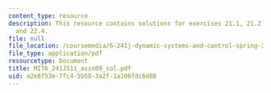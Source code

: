 ```yaml
---
content_type: resource
description: This resource contains solutions for exercises 21.1, 21.2, 21.3, 22.3,
  and 22.4.
file: null
file_location: /coursemedia/6-241j-dynamic-systems-and-control-spring-2011/a2e8f53e7fc45b583a2f1a106fdc6d88_MIT6_241JS11_assn09_sol.pdf
file_type: application/pdf
resourcetype: Document
title: MIT6_241JS11_assn09_sol.pdf
uid: a2e8f53e-7fc4-5b58-3a2f-1a106fdc6d88
---
```

